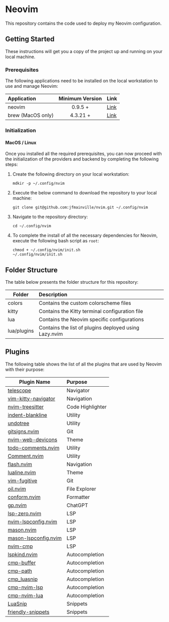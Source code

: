 # Neovim

This repository contains the code used to deploy my Neovim configuration.

## Getting Started

These instructions will get you a copy of the project up and running on your local machine.

### Prerequisites

The following applications need to be installed on the local workstation to use and manage Neovim:

| Application       | Minimum Version | Link                                                            |
| :---------------- | :-------------: | :-------------------------------------------------------------- |
| neovim            |     0.9.5 +     | [Link](https://github.com/neovim/neovim/blob/master/INSTALL.md) |
| brew (MacOS only) |    4.3.21 +     | [Link](https://brew.sh/)                                        |

### Initialization

#### MacOS / Linux

Once you installed all the required prerequisites, you can now proceed with the initialization of the providers and
backend by completing the following steps:

1. Create the following directory on your local workstation:

   `mdkir -p ~/.config/nvim`

2. Execute the below command to download the repository to your local machine:

   `git clone git@github.com:jfmainville/nvim.git ~/.config/nvim`

3. Navigate to the repository directory:

   `cd ~/.config/nvim`

4. To complete the install of all the necessary dependencies for Neovim, execute the following bash script as `root`:

   ```
   chmod + ~/.config/nvim/init.sh
   ~/.config/nvim/init.sh
   ```

## Folder Structure

The table below presents the folder structure for this repository:

| Folder      | Description                                           |
| ----------- | :---------------------------------------------------- |
| colors      | Contains the custom colorscheme files                 |
| kitty       | Contains the Kitty terminal configuration file        |
| lua         | Contains the Neovim specific configurations           |
| lua/plugins | Contains the list of plugins deployed using Lazy.nvim |

## Plugins

The following table shows the list of all the plugins that are used by Neovim with their purpose:

| Plugin Name                                                                  | Purpose          |
| ---------------------------------------------------------------------------- | :--------------- |
| [telescope](https://github.com/nvim-telescope/telescope.nvim)                | Navigator        |
| [vim-kitty-navigator](https://github.com/knubie/vim-kitty-navigator)         | Navigation       |
| [nvim-treesitter](https://github.com/nvim-treesitter/nvim-treesitter)        | Code Highlighter |
| [indent-blankline](https://github.com/lukas-reineke/indent-blankline.nvim)   | Utility          |
| [undotree](https://github.com/mbbill/undotree)                               | Utility          |
| [gitsigns.nvim](https://github.com/lewis6991/gitsigns.nvim)                  | Git              |
| [nvim-web-devicons](https://github.com/nvim-tree/nvim-web-devicons)          | Theme            |
| [todo-comments.nvim](https://github.com/folke/todo-comments.nvim)            | Utility          |
| [Comment.nvim](https://github.com/numToStr/Comment.nvim)                     | Utility          |
| [flash.nvim](https://github.com/folke/flash.nvim)                            | Navigation       |
| [lualine.nvim](https://github.com/nvim-lualine/lualine.nvim)                 | Theme            |
| [vim-fugitive](https://github.com/tpope/vim-fugitive)                        | Git              |
| [oil.nvim](https://github.com/stevearc/oil.nvim)                             | File Explorer    |
| [conform.nvim](https://github.com/stevearc/conform.nvim)                     | Formatter        |
| [gp.nvim](https://github.com/Robitx/gp.nvim)                                 | ChatGPT          |
| [lsp-zero.nvim](https://github.com/VonHeikemen/lsp-zero.nvim)                | LSP              |
| [nvim-lspconfig.nvim](https://github.com/neovim/nvim-lspconfig)              | LSP              |
| [mason.nvim](https://github.com/williamboman/mason.nvim)                     | LSP              |
| [mason-lspconfig.nvim](https://github.com/williamboman/mason-lspconfig.nvim) | LSP              |
| [nvim-cmp](https://github.com/hrsh7th/nvim-cmp)                              | LSP              |
| [lspkind.nvim](https://github.com/onsails/lspkind.nvim)                      | Autocompletion   |
| [cmp-buffer](https://github.com/hrsh7th/cmp-buffer)                          | Autocompletion   |
| [cmp-path](https://github.com/hrsh7th/cmp-path)                              | Autocompletion   |
| [cmp_luasnip](https://github.com/saadparwaiz1/cmp_luasnip)                   | Autocompletion   |
| [cmp-nvim-lsp](https://github.com/hrsh7th/cmp-nvim-lsp)                      | Autocompletion   |
| [cmp-nvim-lua](https://github.com/hrsh7th/cmp-nvim-lua)                      | Autocompletion   |
| [LuaSnip](https://github.com/L3MON4D3/LuaSnip)                               | Snippets         |
| [friendly-snippets](https://github.com/rafamadriz/friendly-snippets)         | Snippets         |
